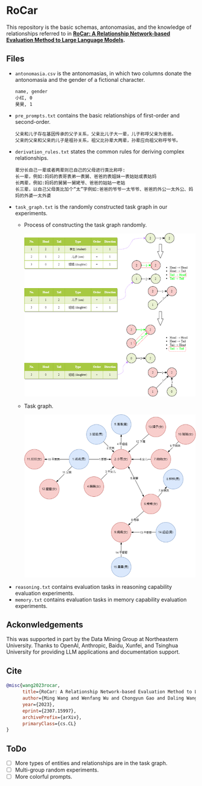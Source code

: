 # RoCar
This repository is the basic schemas, antonomasias, and the knowledge of relationships referred to in **[RoCar: A Relationship Network-based Evaluation Method to Large Language Models](https://arxiv.org/abs/2307.15997).**

## Files
- `antonomasia.csv` is the antonomasias, in which two columns donate the antonomasia and the gender of a fictional character.
  ```
  name, gender
  小红, 0
  昊昊, 1
  ```
- `pre_prompts.txt` contains the basic relationships of first-order and second-order.
  ```
  父亲和儿子存在基因传承的父子关系，父亲比儿子大一辈，儿子称呼父亲为爸爸。
  父亲的父亲和父亲的儿子是祖孙关系，祖父比孙辈大两辈，孙辈应向祖父称呼爷爷。
  ```
- `derivation_rules.txt` states the common rules for deriving complex relationships.
  ```
  辈分长自己一辈或者两辈则已自己的父母进行类比称呼:
  长一辈，例如:妈妈的表哥表弟一表舅、爸爸的表姐妹一表姑姑或表姑妈
  长两辈，例如:妈妈的舅舅一舅姥爷、爸爸的姑姑一老姑
  长三辈，以自己父母类比加个“太”字例如:爸爸的爷爷一太爷爷、爸爸的外公一太外公、妈妈的外婆一太外婆
  ```
- `task_graph.txt` is the randomly constructed task graph in our experiments.
  - Process of constructing the task graph randomly.
    
    ![](https://github.com/NEU-DataMining/RoCar/blob/main/figures/taskgraph.png)
  - Task graph.
    
    ![](https://github.com/NEU-DataMining/RoCar/blob/main/figures/socialnetwork.png)
- `reasoning.txt` contains evaluation tasks in reasoning capability evaluation experiments.
- `memory.txt` contains evaluation tasks in memory capability evaluation experiments.

## Ackonwledgements
This was supported in part by the Data Mining Group at Northeastern University. Thanks to OpenAI, Anthropic, Baidu, Xunfei, and Tsinghua University for providing LLM applications and documentation support.

## Cite
``` bib
@misc{wang2023rocar,
      title={RoCar: A Relationship Network-based Evaluation Method to Large Language Models}, 
      author={Ming Wang and Wenfang Wu and Chongyun Gao and Daling Wang and Shi Feng and Yifei Zhang},
      year={2023},
      eprint={2307.15997},
      archivePrefix={arXiv},
      primaryClass={cs.CL}
}
```

## ToDo
- [ ] More types of entities and relationships are in the task graph.
- [ ] Multi-group random experiments.
- [ ] More colorful prompts.
